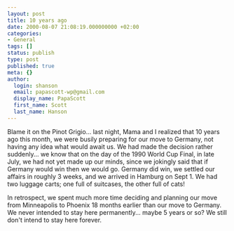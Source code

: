 ```yaml
---
layout: post
title: 10 years ago
date: 2000-08-07 21:08:19.000000000 +02:00
categories:
- General
tags: []
status: publish
type: post
published: true
meta: {}
author:
  login: shanson
  email: papascott-wp@gmail.com
  display_name: PapaScott
  first_name: Scott
  last_name: Hanson
---
```

<p>Blame it on the Pinot Grigio... last night, Mama and I realized that 10 years ago this month, we were busily preparing for our move to Germany, not having any idea what would await us. We had made the decision rather suddenly... we know that on the day of the 1990 World Cup Final, in late July, we had not yet made up our minds, since we jokingly said that if Germany would win then we would go. Germany did win, we settled our affairs in roughly 3 weeks, and we arrived in Hamburg on Sept 1. We had two luggage carts; one full of suitcases, the other full of cats!</p>
<p>In retrospect, we spent much more time deciding and planning our move from Minneapolis to Phoenix 18 months earlier than our move to Germany. We never intended to stay here permanently... maybe 5 years or so? We still don't intend to stay here forever.</p>
